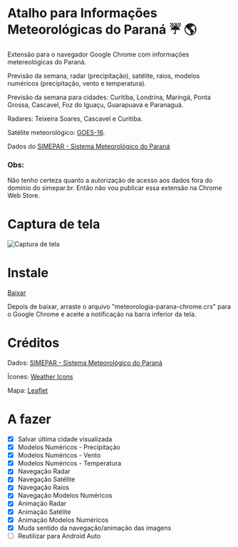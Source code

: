 # Atalho para Informações Meteorológicas do Paraná :umbrella: :earth_americas:

Extensão para o navegador Google Chrome com informações metereológicas do Paraná.

Previsão da semana, radar (precipitação), satélite, raios, modelos numéricos (precipitação, vento e temperatura).

Previsão da semana para cidades: Curitiba, Londrina, Maringá, Ponta Grossa, Cascavel, Foz do Iguaçu, Guarapuava e Paranaguá.

Radares: Teixeira Soares, Cascavel e Curitiba.

Satélite meteorológico: <a href="https://pt.wikipedia.org/wiki/GOES_16" target="_blank">GOES-16</a>.

Dados do <a href="http://simepar.br" target="_blank">SIMEPAR - Sistema Meteorológico do Paraná</a>

### Obs:
Não tenho certeza quanto a autorização de acesso aos dados fora do domínio do simepar.br. Então não vou publicar essa extensão na Chrome Web Store.

# Captura de tela

![Captura de tela](https://github.com/dirceup/meteorologia-parana-chrome/blob/master/captura-de-tela.gif)

# Instale

<a href="https://github.com/dirceup/meteorologia-parana-chrome/blob/master/meteorologia-parana-chrome.crx" target="_blank">Baixar</a>

Depois de baixar, arraste o arquivo "meteorologia-parana-chrome.crx" para o Google Chrome e aceite a notificação na barra inferior da tela.

# Créditos

Dados: <a href="http://simepar.br" target="_blank">SIMEPAR - Sistema Meteorológico do Paraná</a>

Ícones: <a href="https://erikflowers.github.io/weather-icons/" target="_blank">Weather Icons</a>

Mapa: <a href="https://leafletjs.com/" target="_blank">Leaflet</a>

# A fazer

- [x] Salvar última cidade visualizada
- [x] Modelos Numéricos - Precipitação
- [x] Modelos Numéricos - Vento
- [x] Modelos Numéricos - Temperatura
- [x] Navegação Radar
- [x] Navegação Satélite
- [x] Navegação Raios
- [x] Navegação Modelos Numéricos
- [x] Animação Radar
- [x] Animação Satélite
- [x] Animação Modelos Numéricos
- [x] Muda sentido da navegação/animação das imagens
- [ ] Reutilizar para Android Auto
